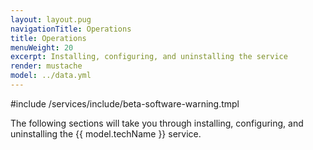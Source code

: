 ```yaml
---
layout: layout.pug
navigationTitle: Operations
title: Operations
menuWeight: 20
excerpt: Installing, configuring, and uninstalling the service
render: mustache
model: ../data.yml
---
```


#include /services/include/beta-software-warning.tmpl

The following sections will take you through installing, configuring, and uninstalling the {{ model.techName }} service.
